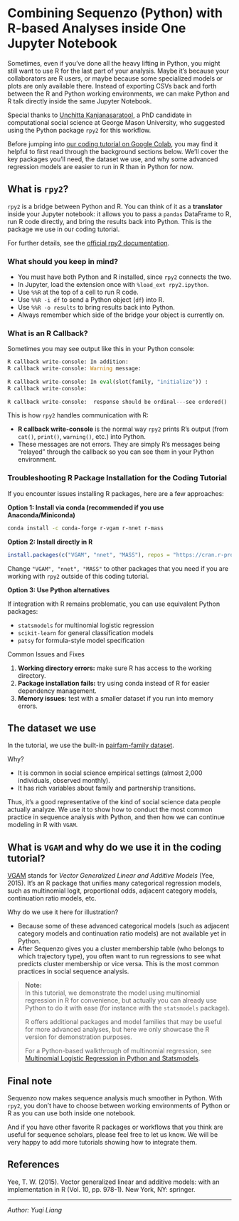 <!--
 * @Author: Yuqi Liang dawson1900@live.com
 * @Date: 2025-10-02 13:39:00
 * @LastEditors: Yuqi Liang dawson1900@live.com
 * @LastEditTime: 2025-10-03 10:04:11
 * @FilePath: /SequenzoWebsite/docs/en/traminer-and-sequenzo/use_R_in_python_environment.md
 * @Description: 这是默认设置,请设置`customMade`, 打开koroFileHeader查看配置 进行设置: https://github.com/OBKoro1/koro1FileHeader/wiki/%E9%85%8D%E7%BD%AE
-->
# Combining Sequenzo (Python) with R-based Analyses inside One Jupyter Notebook

Sometimes, even if you’ve done all the heavy lifting in Python, you might still want to use R for the last part of your analysis. Maybe it’s because your collaborators are R users, or maybe because some specialized models or plots are only available there. Instead of exporting CSVs back and forth between the R and Python working environments, we can make Python and R talk directly inside the same Jupyter Notebook.

Special thanks to [Unchitta Kanjanasaratool](https://unchitta.com/), a PhD candidate in computational social science at George Mason University, who suggested using the Python package `rpy2` for this workflow.

Before jumping into [our coding tutorial on Google Colab](https://colab.research.google.com/github/Liang-Team/Sequenzo/blob/main/Tutorials/use_R_in_python_environment/example_pairfam_family.ipynb), you may find it helpful to first read through the background sections below. We’ll cover the key packages you’ll need, the dataset we use, and why some advanced regression models are easier to run in R than in Python for now.

## What is `rpy2`?

`rpy2` is a bridge between Python and R. You can think of it as a **translator** inside your Jupyter notebook: it allows you to pass a `pandas` DataFrame to R, run R code directly, and bring the results back into Python. This is the package we use in our coding tutorial.

For further details, see the [official rpy2 documentation](https://rpy2.github.io/doc/latest/html/index.html).

### What should you keep in mind?

* You must have both Python and R installed, since `rpy2` connects the two.
* In Jupyter, load the extension once with `%load_ext rpy2.ipython`.
* Use `%%R` at the top of a cell to run R code.
* Use `%%R -i df` to send a Python object (`df`) into R.
* Use `%%R -o results` to bring results back into Python.
* Always remember which side of the bridge your object is currently on.

### What is an R Callback?

Sometimes you may see output like this in your Python console:

```python
R callback write-console: In addition:   
R callback write-console: Warning message:
  
R callback write-console: In eval(slot(family, "initialize")) :  
R callback write-console: 
   
R callback write-console:  response should be ordinal---see ordered()
```

This is how `rpy2` handles communication with R:

* **R callback write-console** is the normal way `rpy2` prints R’s output (from `cat()`, `print()`, `warning()`, etc.) into Python.
* These messages are not errors. They are simply R’s messages being “relayed” through the callback so you can see them in your Python environment.

### Troubleshooting R Package Installation for the Coding Tutorial

If you encounter issues installing R packages, here are a few approaches:

**Option 1: Install via conda (recommended if you use Anaconda/Miniconda)**

```bash
conda install -c conda-forge r-vgam r-nnet r-mass
```

**Option 2: Install directly in R**

```r
install.packages(c("VGAM", "nnet", "MASS"), repos = "https://cran.r-project.org/")
```

Change `"VGAM", "nnet", "MASS"` to other packages that you need if you are working with `rpy2` outside of this coding tutorial.

**Option 3: Use Python alternatives**

If integration with R remains problematic, you can use equivalent Python packages:

* `statsmodels` for multinomial logistic regression
* `scikit-learn` for general classification models
* `patsy` for formula-style model specification

Common Issues and Fixes

1. **Working directory errors:** make sure R has access to the working directory.
2. **Package installation fails:** try using conda instead of R for easier dependency management.
3. **Memory issues:** test with a smaller dataset if you run into memory errors.

## The dataset we use

In the tutorial, we use the built-in [pairfam-family dataset](../datasets/pairfam-family.md). 

Why?
* It is common in social science empirical settings (almost 2,000 individuals, observed monthly).
* It has rich variables about family and partnership transitions.

Thus, it’s a good representative of the kind of social science data people actually analyze. We use it to show how to conduct the most common practice in sequence analysis with Python, and then how we can continue modeling in R with `VGAM`.

## What is `VGAM` and why do we use it in the coding tutorial?

[VGAM](https://cran.r-project.org/package=VGAM) stands for *Vector Generalized Linear and Additive Models* (Yee, 2015). It’s an R package that unifies many categorical regression models, such as multinomial logit, proportional odds, adjacent category models, continuation ratio models, etc.

Why do we use it here for illustration?

* Because some of these advanced categorical models (such as adjacent category models and continuation ratio models) are not available yet in Python.
* After Sequenzo gives you a cluster membership table (who belongs to which trajectory type), you often want to run regressions to see what predicts cluster membership or vice versa. This is the most common practices in social sequence analysis. 

> **Note:**  
> In this tutorial, we demonstrate the model using multinomial regression in R for convenience, but actually you can already use Python to do it with ease (for instance with the `statsmodels` package). 
>
> R offers additional packages and model families that may be useful for more advanced analyses, but here we only showcase the R version for demonstration purposes.  
> 
> For a Python-based walkthrough of multinomial regression, see [Multinomial Logistic Regression in Python and Statsmodels](https://medium.com/@rajeshneupane7/multinomial-logistic-regression-in-python-and-statsmodels-a674c890fe1c).

## Final note

Sequenzo now makes sequence analysis much smoother in Python. With `rpy2`, you don’t have to choose between working environments of Python or R as you can use both inside one notebook.

And if you have other favorite R packages or workflows that you think are useful for sequence scholars, please feel free to let us know. We will be very happy to add more tutorials showing how to integrate them.

## References

Yee, T. W. (2015). Vector generalized linear and additive models: with an implementation in R (Vol. 10, pp. 978-1). New York, NY: springer.

---
*Author: Yuqi Liang*